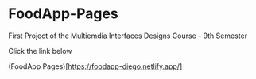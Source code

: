 # FoodApp-Pages

First Project of the Multiemdia Interfaces Designs Course - 9th Semester

Click the link below

(FoodApp Pages)[https://foodapp-diego.netlify.app/]

